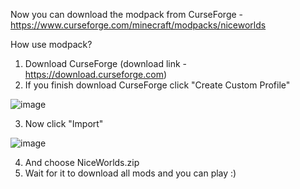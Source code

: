 Now you can download the modpack from CurseForge - https://www.curseforge.com/minecraft/modpacks/niceworlds

How use modpack?

1. Download CurseForge  (download link - https://download.curseforge.com)
2. If you finish download CurseForge click "Create Custom Profile"

![image](https://user-images.githubusercontent.com/91313779/145373512-feaec68b-6494-45bb-953a-4193b8893147.png)

3. Now click "Import"

![image](https://user-images.githubusercontent.com/91313779/145373698-979e2f2b-8660-4c89-926a-ac9b32b3a626.png)

4. And choose NiceWorlds.zip
5. Wait for it to download all mods and you can play :)
